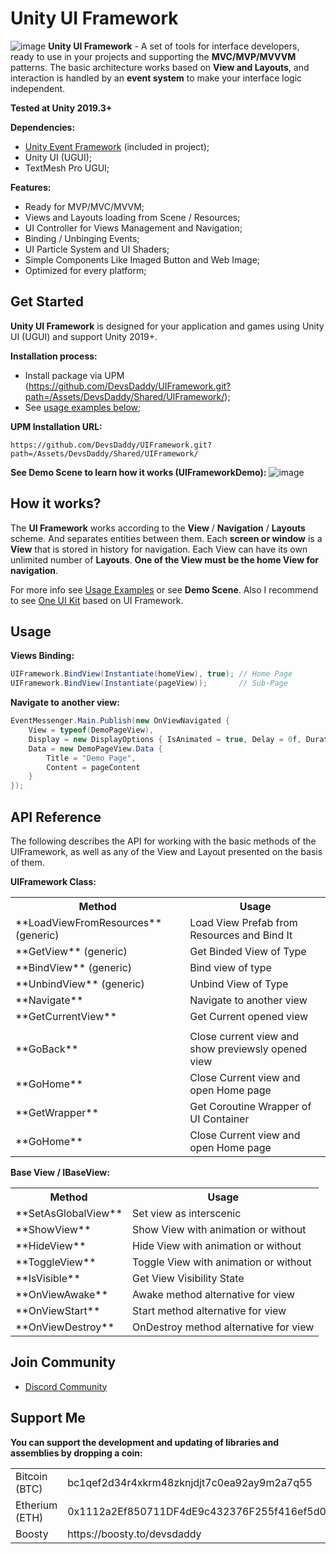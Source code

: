 # Unity UI Framework
![image](https://github.com/DevsDaddy/UIFramework/assets/147835900/f8ddf1a0-fddd-44fb-af51-a863af6fca8b)
**Unity UI Framework** - A set of tools for interface developers, ready to use in your projects and supporting the **MVC/MVP/MVVVM** patterns. 
The basic architecture works based on **View and Layouts**, and interaction is handled by an **event system** to make your interface logic independent.

**Tested at Unity 2019.3+**

**Dependencies:**
- <a href="https://github.com/DevsDaddy/UnityEventFramework">Unity Event Framework</a> (included in project);
- Unity UI (UGUI);
- TextMesh Pro UGUI;

**Features:**
- Ready for MVP/MVC/MVVM;
- Views and Layouts loading from Scene / Resources;
- UI Controller for Views Management and Navigation;
- Binding / Unbinging Events;
- UI Particle System and UI Shaders;
- Simple Components Like Imaged Button and Web Image;
- Optimized for every platform;

## Get Started
**Unity UI Framework** is designed for your application and games using Unity UI (UGUI) and support Unity 2019+.

**Installation process:**
- Install package via UPM (https://github.com/DevsDaddy/UIFramework.git?path=/Assets/DevsDaddy/Shared/UIFramework/);
- See <a href="#usage">usage examples below</a>;

**UPM Installation URL:**
```
https://github.com/DevsDaddy/UIFramework.git?path=/Assets/DevsDaddy/Shared/UIFramework/
```

**See Demo Scene to learn how it works (UIFrameworkDemo):**
![image](https://github.com/DevsDaddy/UIFramework/assets/147835900/a3904547-b1f3-433b-b783-4644972af605)

## How it works?

The **UI Framework** works according to the **View** / **Navigation** / **Layouts** scheme. And separates entities between them. 
Each **screen or window** is a **View** that is stored in history for navigation. Each View can have its own unlimited number of **Layouts**. 
**One of the View must be the home View for navigation**.

For more info see <a href="#usage">Usage Examples</a> or see **Demo Scene**.
Also I recommend to see <a href="https://github.com/DevsDaddy/OneUIKit">One UI Kit</a> based on UI Framework.

## Usage
**Views Binding:**
```csharp
UIFramework.BindView(Instantiate(homeView), true); // Home Page
UIFramework.BindView(Instantiate(pageView));       // Sub-Page
```

**Navigate to another view:**
```csharp
EventMessenger.Main.Publish(new OnViewNavigated {
    View = typeof(DemoPageView),
    Display = new DisplayOptions { IsAnimated = true, Delay = 0f, Duration = 0.5f, Type = AnimationType.Fade },
    Data = new DemoPageView.Data {
        Title = "Demo Page",
        Content = pageContent
    }
});
```

## API Reference
The following describes the API for working with the basic methods of the UIFramework, as well as any of the View and Layout presented on the basis of them.

**UIFramework Class:**
<table>
  <tr>
    <th>Method</th>
    <th>Usage</th>
  </tr>
  <tr>
    <td>**LoadViewFromResources** (generic)</td>
    <td>Load View Prefab from Resources and Bind It</td>
  </tr>
  <tr>
    <td>**GetView** (generic)</td>
    <td>Get Binded View of Type</td>
  </tr>
  <tr>
    <td>**BindView** (generic)</td>
    <td>Bind view of type</td>
  </tr>
  <tr>
    <td>**UnbindView** (generic)</td>
    <td>Unbind View of Type</td>
  </tr>
  <tr>
    <td>**Navigate**</td>
    <td>Navigate to another view</td>
  </tr>
  <tr>
    <td>**GetCurrentView**</td>
    <td>Get Current opened view</td>
  </tr>
  <tr>
    <td></td>
    <td></td>
  </tr>
  <tr>
    <td>**GoBack**</td>
    <td>Close current view and show previewsly opened view</td>
  </tr>
  <tr>
    <td>**GoHome**</td>
    <td>Close Current view and open Home page</td>
  </tr>
  <tr>
    <td>**GetWrapper**</td>
    <td>Get Coroutine Wrapper of UI Container</td>
  </tr>
  <tr>
    <td>**GoHome**</td>
    <td>Close Current view and open Home page</td>
  </tr>
</table>

**Base View / IBaseView:**
<table>
  <tr>
    <th>Method</th>
    <th>Usage</th>
  </tr>
  <tr>
    <td>**SetAsGlobalView**</td>
    <td>Set view as interscenic</td>
  </tr>
  <tr>
    <td>**ShowView**</td>
    <td>Show View with animation or without</td>
  </tr>
  <tr>
    <td>**HideView**</td>
    <td>Hide View with animation or without</td>
  </tr>
  <tr>
    <td>**ToggleView**</td>
    <td>Toggle View with animation or without</td>
  </tr>
  <tr>
    <td>**IsVisible**</td>
    <td>Get View Visibility State</td>
  </tr>
  <tr>
    <td>**OnViewAwake**</td>
    <td>Awake method alternative for view</td>
  </tr>
  <tr>
    <td>**OnViewStart**</td>
    <td>Start method alternative for view</td>
  </tr>
  <tr>
    <td>**OnViewDestroy**</td>
    <td>OnDestroy method alternative for view</td>
  </tr>
</table>

## Join Community
- <a href="https://discord.gg/xuNTKRDebx">Discord Community</a>

## Support Me
**You can support the development and updating of libraries and assemblies by dropping a coin:**
<table>
  <tr><td>Bitcoin (BTC)</td><td>bc1qef2d34r4xkrm48zknjdjt7c0ea92ay9m2a7q55</td></tr>
  <tr><td>Etherium (ETH)</td><td>0x1112a2Ef850711DF4dE9c432376F255f416ef5d0</td></tr>
  <tr><td>Boosty</td><td>https://boosty.to/devsdaddy</td></tr>
</table>
